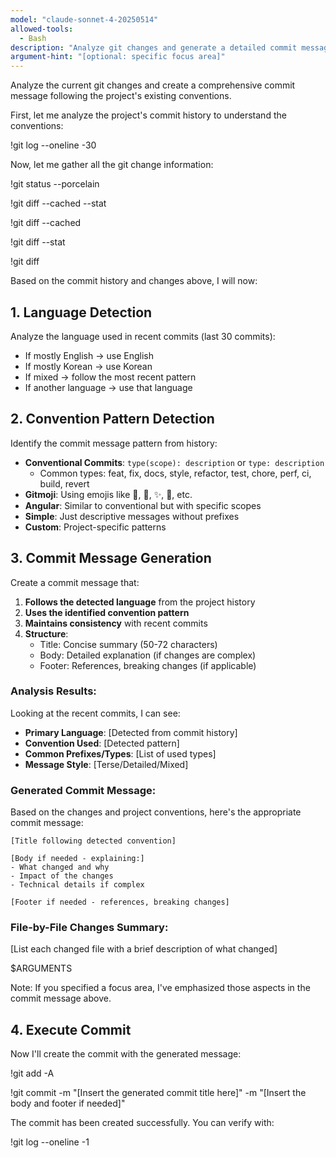 ```yaml
---
model: "claude-sonnet-4-20250514"
allowed-tools:
  - Bash
description: "Analyze git changes and generate a detailed commit message following project conventions"
argument-hint: "[optional: specific focus area]"
---
```


Analyze the current git changes and create a comprehensive commit message following the project's existing conventions.

First, let me analyze the project's commit history to understand the conventions:

!git log --oneline -30

Now, let me gather all the git change information:

!git status --porcelain

!git diff --cached --stat

!git diff --cached

!git diff --stat

!git diff

Based on the commit history and changes above, I will now:

## 1. Language Detection
Analyze the language used in recent commits (last 30 commits):
- If mostly English → use English
- If mostly Korean → use Korean  
- If mixed → follow the most recent pattern
- If another language → use that language

## 2. Convention Pattern Detection
Identify the commit message pattern from history:
- **Conventional Commits**: `type(scope): description` or `type: description`
  - Common types: feat, fix, docs, style, refactor, test, chore, perf, ci, build, revert
- **Gitmoji**: Using emojis like 🎨, 🐛, ✨, 📝, etc.
- **Angular**: Similar to conventional but with specific scopes
- **Simple**: Just descriptive messages without prefixes
- **Custom**: Project-specific patterns

## 3. Commit Message Generation

Create a commit message that:
1. **Follows the detected language** from the project history
2. **Uses the identified convention pattern**
3. **Maintains consistency** with recent commits
4. **Structure**:
   - Title: Concise summary (50-72 characters)
   - Body: Detailed explanation (if changes are complex)
   - Footer: References, breaking changes (if applicable)

### Analysis Results:
Looking at the recent commits, I can see:
- **Primary Language**: [Detected from commit history]
- **Convention Used**: [Detected pattern]
- **Common Prefixes/Types**: [List of used types]
- **Message Style**: [Terse/Detailed/Mixed]

### Generated Commit Message:

Based on the changes and project conventions, here's the appropriate commit message:

```
[Title following detected convention]

[Body if needed - explaining:]
- What changed and why
- Impact of the changes
- Technical details if complex

[Footer if needed - references, breaking changes]
```

### File-by-File Changes Summary:
[List each changed file with a brief description of what changed]

$ARGUMENTS

Note: If you specified a focus area, I've emphasized those aspects in the commit message above.

## 4. Execute Commit

Now I'll create the commit with the generated message:

!git add -A

!git commit -m "[Insert the generated commit title here]" -m "[Insert the body and footer if needed]"

The commit has been created successfully. You can verify with:

!git log --oneline -1